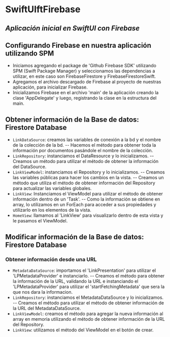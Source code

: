 # SwiftUIftFirebase
## _Aplicación inicial en SwiftUI con Firebase_

## Configurando Firebase en nuestra aplicación utilizando SPM
- Iniciamos agregando el package de 'Github Firebase SDK' utilizando SPM (Swift Package Manager) y seleccionamos las dependencias a utilizar, en este caso son FirebaseFirestore y FirebaseFirestoreSwift.
- Agregamos el archivo descargado de Firebase al proyecto de nuestras aplicación, para inicializar Firebase.
- Inicializamos Firebase en el archivo 'main' de la aplicación creando la clase 'AppDelegate' y luego, registrando la clase en la estructura del main.

## Obtener información de la Base de datos: Firestore Database
- `LinkDataSource`: creamos las variables de conexión a la bd y el nombre de la colección de la bd.
-- Hacemos el método para obtener toda la información por documentos pasándole el nombre de la colección.
- `LinkRepository`: instanciamos el DataResource y lo inicializamos.
-- Creamos un método para utilizar el método de obtener la información del DataSource.
- `LinkViewModel`: instanciamos el Repository y lo inicializamos.
-- Creamos las variables públicas para hacer los cambios en la vista.
-- Creamos un método que utiliza el método de obtener información del Repository para actualizar las variables globales.
- `LinkView`: Instanciamos el ViewModel para utilizar el método de obtener información dentro de un 'Task'.
-- Como la información se obtiene en array, lo utilizamos en un ForEach para acceder a sus propiedades y utilizarlo en los elementos de la vista.
- `HomeView`: llamamos al 'LinkView' para visualizarlo dentro de esta vista y le pasamos el ViewModel.

## Modificar información de la Base de datos: Firestore Database
### Obtener información desde una URL
- `MetadataDataSource`: importamos el 'LinkPresentation' para utilizar el 'LPMetadataProvider' e instanciarlo.
-- Creamos el método para obtener la información de la URL, validando la URL e instanciando el 'LPMetadataProvider' para utilizar el 'startFetchingMetadata' que sera la que nos dara la informacion.
- `LinkRepository`: instanciamos el MetadataDataSource y lo inicializamos.
-- Creamos el método para utilizar el método de obtener información de la URL del MetadataDataSource.
- `LinkViewModel`: creamos el método para agregar la nueva información al array en memoria utilizando el método de obtener información de la URL del Repository.
- `LinkView`: utilizamos el método del ViewModel en el botón de crear.

